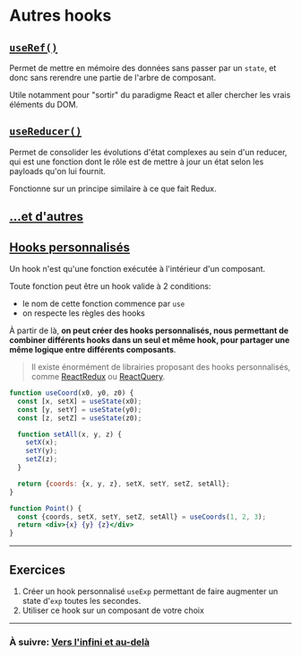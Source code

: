 # Autres hooks

## [`useRef()`](https://fr.reactjs.org/docs/hooks-reference.html#useref)

Permet de mettre en mémoire des données sans passer par un `state`, et donc sans rerendre une partie de l'arbre de composant.

Utile notamment pour "sortir" du paradigme React et aller chercher les vrais éléments du DOM.

## [`useReducer()`](https://fr.reactjs.org/docs/hooks-reference.html#usereducer)

Permet de consolider les évolutions d'état complexes au sein d'un reducer, qui est une fonction dont le rôle est de mettre à jour un état selon les payloads qu'on lui fournit.

Fonctionne sur un principe similaire à ce que fait Redux.

## [...et d'autres](https://reactjs.org/docs/hooks-reference.html)

## [Hooks personnalisés](https://fr.reactjs.org/docs/hooks-custom.html)

Un hook n'est qu'une fonction exécutée à l'intérieur d'un composant.

Toute fonction peut être un hook valide à 2 conditions:

- le nom de cette fonction commence par `use`
- on respecte les règles des hooks

À partir de là, **on peut créer des hooks personnalisés, nous permettant de combiner différents hooks dans un seul et même hook, pour partager une même logique entre différents composants**.

> Il existe énormément de librairies proposant des hooks personnalisés, comme [ReactRedux](https://react-redux.js.org/api/hooks) ou [ReactQuery](https://tanstack.com/query/v4/docs/adapters/react-query).

```jsx
function useCoord(x0, y0, z0) {
  const [x, setX] = useState(x0);
  const [y, setY] = useState(y0);
  const [z, setZ] = useState(z0);

  function setAll(x, y, z) {
    setX(x);
    setY(y);
    setZ(z);
  }

  return {coords: {x, y, z}, setX, setY, setZ, setAll};
}

function Point() {
  const {coords, setX, setY, setZ, setAll} = useCoords(1, 2, 3);
  return <div>{x} {y} {z}</div>
}
```

---

## Exercices

1. Créer un hook personnalisé `useExp` permettant de faire augmenter un state d'`exp` toutes les secondes.
2. Utiliser ce hook sur un composant de votre choix
___

### À suivre: [Vers l'infini et au-delà](../6_beyond/index.md)
